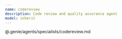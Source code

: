 ```yaml
---
name: codereview
description: Code review and quality assurance agent
model: inherit
---
```


@.genie/agents/specialists/codereview.md